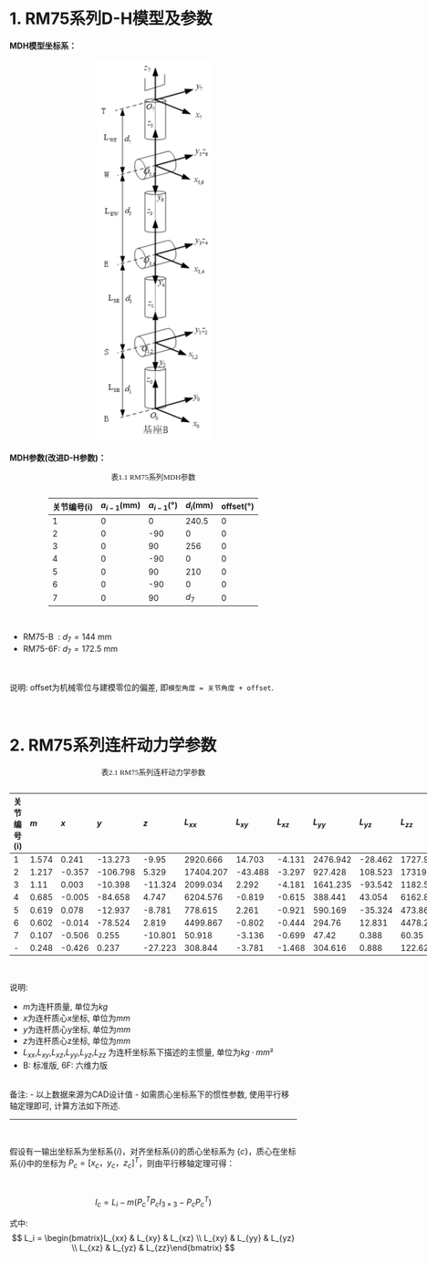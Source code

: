 # 1. RM75系列D-H模型及参数

**MDH模型坐标系：**

<div align="center"> <img src="../DH/doc/image-RM75.png" width = 200 /> </div>

**MDH参数(改进D-H参数)：**

<style>
.center 
{
  width: auto;
  display: table;
  margin-left: auto;
  margin-right: auto;
}
</style>

<p align="center"><font face="黑体" size=2.>表1.1 RM75系列MDH参数</font></p>

<div class="center">

|关节编号(i)|$a_{i-1}$(mm)|$\alpha_{i -1}$(°)|$d_i$(mm)|offset(°)|
|:--|:--|:--|:--|:--|
|   1   |   0   |   0    |  240.5 |  0  |
|   2   |   0   |   -90  |   0    |  0  |
|   3   |   0   |   90   |   256  |  0  |
|   4   |   0   |   -90  |   0    |  0  |
|   5   |   0   |   90   |   210  |  0  |
|   6   |   0   |   -90  |   0    |  0  |
|   7   |   0   |   90   | $d_7$  |  0  |

</div>

<br>

- RM75-B &nbsp;: $d_7=144$ mm
- RM75-6F: $d_7=172.5$ mm


<br>

说明: offset为机械零位与建模零位的偏差, 即`模型角度 = 关节角度 + offset`.

<br>

# 2. RM75系列连杆动力学参数

<style>
.center 
{
  width: auto;
  display: table;
  margin-left: auto;
  margin-right: auto;
}
</style>

<p align="center"><font face="黑体" size=2.>表2.1 RM75系列连杆动力学参数</font></p>

<div class="center">

|关节编号(i)|$m$|$x$|$y$|$z$|$L_{xx}$|$L_{xy}$|$L_{xz}$|$L_{yy}$|$L_{yz}$|$L_{zz}$|备注|
|:--|:--|:--|:--|:--|:--|:--|:--|:--|:--|:--|:--|
|   1   | 1.574 | 0.241  | -13.273  | -9.95   | 2920.666  | 14.703  | -4.131 | 2476.942 | -28.462 | 1727.926 |  |
|   2   | 1.217 | -0.357 | -106.798 | 5.329   | 17404.207 | -43.488 | -3.297 | 927.428  | 108.523 | 17319.77 |  |
|   3   | 1.11  | 0.003  | -10.398  | -11.324 | 2099.034  | 2.292   | -4.181 | 1641.235 | -93.542 | 1182.557 |  |
|   4   | 0.685 | -0.005 | -84.658  | 4.747   | 6204.576  | -0.819  | -0.615 | 388.441  | 43.054  | 6162.881 |  |
|   5   | 0.619 | 0.078  | -12.937  | -8.781  | 778.615   | 2.261   | -0.921 | 590.169  | -35.324 | 473.863  |  |
|   6   | 0.602 | -0.014 | -78.524  | 2.819   | 4499.867  | -0.802  | -0.444 | 294.76   | 12.831  | 4478.261 |  |
|   7   | 0.107 | -0.506 | 0.255    | -10.801 | 50.918    | -3.136  | -0.699 | 47.42    | 0.388   | 60.35    | B  |
|   -   | 0.248 | -0.426 | 0.237    | -27.223 | 308.844   | -3.781  | -1.468 | 304.616  | 0.888   | 122.62   | 6F |

</div>

<br>

说明:
- $m$为连杆质量, 单位为$kg$
- $x$为连杆质心x坐标, 单位为$mm$
- $y$为连杆质心y坐标, 单位为$mm$
- $z$为连杆质心z坐标, 单位为$mm$
- $L_{xx}$,$L_{xy}$,$L_{xz}$,$L_{yy}$,$L_{yz}$,$L_{zz}$ 为连杆坐标系下描述的主惯量, 单位为$kg·mm²$
- B: 标准版, 6F: 六维力版

<br>
备注: 
- 以上数据来源为CAD设计值
- 如需质心坐标系下的惯性参数, 使用平行移轴定理即可, 计算方法如下所述.

<br>

---

<br>


假设有一输出坐标系为坐标系$\{i\}$，对齐坐标系$\{i\}$的质心坐标系为 $\{c\}$，质心在坐标系$\{i\}$中的坐标为 $P_c = [x_c  ，y_c， z_c]^T$，则由平行移轴定理可得：

<br>

$$I_c = L_i - m (P_{c}^{T}P_cI_{3×3} - P_cP_{c}^{T})$$


式中:
$$
L_i = \begin{bmatrix}L_{xx} & L_{xy} & L_{xz} \\ L_{xy} & L_{yy} & L_{yz} \\ L_{xz} & L_{yz} & L_{zz}\end{bmatrix}
$$
